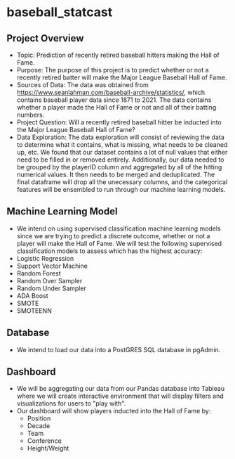 # baseball_statcast

## Project Overview

- Topic: Prediction of recently retired baseball hitters making the Hall of Fame.
- Purpose: The purpose of this project is to predict whether or not a recently retired batter will make the Major League Baseball Hall of Fame.
- Sources of Data: The data was obtained from https://www.seanlahman.com/baseball-archive/statistics/, which contains baseball player data since 1871 to 2021. The data contains whether a player made the Hall of Fame or not and all of their batting numbers.
- Project Question: Will a recently retired baseball hitter be inducted into the Major League Baseball Hall of Fame?
- Data Exploration: The data exploration will consist of reviewing the data to determine what it contains, what is missing, what needs to be cleaned up, etc. We found that our dataset contains a lot of null values that either need to be filled in or removed entirely. Additionally, our data needed to be grouped by the playerID column and aggregated by all of the hitting numerical values. It then needs to be merged and deduplicated. The final dataframe will drop all the unecessary columns, and the categorical features will be ensembled to run through our machine learning models.

## Machine Learning Model
- We intend on using supervised classification machine learning models since we are trying to predict a discrete outcome, whether or not a player will make the Hall of Fame. We will test the following supervised classification models to assess which has the highest accuracy:
- Logistic Regression
- Support Vector Machine
- Random Forest
- Random Over Sampler
- Random Under Sampler
- ADA Boost
- SMOTE
- SMOTEENN

## Database
- We intend to load our data into a PostGRES SQL database in pgAdmin.

## Dashboard
- We will be aggregating our data from our Pandas database into Tableau where we will create interactive environment that will display filters and visualizations for users to "play with".
- Our dashboard will show players inducted into the Hall of Fame by: 
  - Position
  - Decade
  - Team
  - Conference
  - Height/Weight
